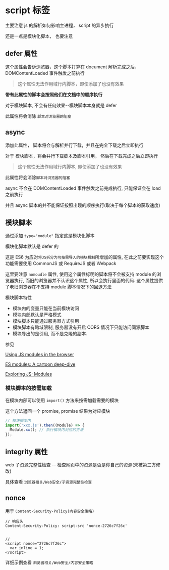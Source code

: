 # script 标签

主要注意 js 的解析如何影响主进程， script 的异步执行

还是一点是模块化脚本， 也要注意

## defer 属性

这个属性会告诉浏览器，这个脚本打算在 document 解析完成之后，DOMContentLoaded 事件触发之前执行

> 这个属性无法作用域行内脚本，即使添加了也没有效果

**带有此属性的脚本会按照他们在文档中的顺序执行**

对于模块脚本, 不会有任何效果--模块脚本本身就是 defer

此属性将会消除 `脚本对浏览器的阻塞`

## async

添加此属性， 脚本将会与解析并行下载，并且在完全下载之后立即执行

对于 模块脚本，将会并行下载脚本及脚本引用， 然后在下载完成之后立即执行

> 这个属性无法作用域行内脚本, 即使添加了也没有效果

此属性将会消除`脚本对浏览器的阻塞`

async 不会在 DOMContentLoaded 事件触发之前完成执行, 只能保证会在 load 之前执行

并且 async 脚本的并不能保证按照出现的顺序执行(取决于每个脚本的获取速度)

## 模块脚本

通过添加 `type="module"` 指定这是模块化脚本

模块化脚本默认是 defer 的

这是 ES6 为应对`将JS拆分为可按需导入的模块机制`所增加的属性, 在此之前要实现这个功能需要使用 CommonJS 或 RequireJS 或者 Webpack

这里要注意 `nomoudle` 属性, 使用这个属性标明的脚本将不会被支持 module 的浏览器执行, 而旧的浏览器并不认识这个属性, 所以会执行里面的代码. 这个属性提供了老旧浏览器在不支持 module 脚本情况下的回退方法

模块脚本特性

- 模块内的变量只能在当前模块访问
- 模块内部默认是严格模式
- 模块脚本只能通过服务器方式引用
- 模块脚本有跨域限制, 服务器没有开启 CORS 情况下只能访问同源脚本
- 模块导出的是引用, 而不是克隆的副本.

参见

[Using JS modules in the browser](https://v8.dev/features/modules#mjs)

[ES modules: A cartoon deep-dive](https://hacks.mozilla.org/2018/03/es-modules-a-cartoon-deep-dive/)

[Exploring JS: Modules](https://exploringjs.com/es6/ch_modules.html)

### 模块脚本的按需加载

在模块内部可以使用 `import()` 方法来按需加载需要的模块

这个方法返回一个 promise, promise 结果为对应模块

```js
// 模块脚本内
import('xxx.js').then((Module) => {
  Module.xx(); // 执行模块内对应的方法
});
```


## integrity 属性

web 子资源完整性检查 -- 检查网页中的资源是否是你自己的资源(未被第三方修改)

具体查看 `浏览器相关/Web安全/子资源完整性检查`

## nonce

用于 `Content-Security-Policy(内容安全策略)`


```
// 响应头
Content-Security-Policy: script-src 'nonce-2726c7f26c'


// 
<script nonce="2726c7f26c">
  var inline = 1;
</script>

```

详细示例查看 `浏览器相关/Web安全/内容安全策略`